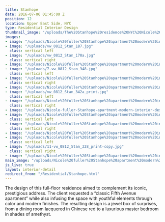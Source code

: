 ```yaml
---
title: Stanhope
date: 2016-07-06 01:45:00 Z
position: 12
location: Upper East Side, NYC
type: Residential Interior Design
thumbnail_image: "/uploads/The%20Stanhope%20residence%20NYC%20Nicole%20Fuller%20Interiors.jpg"
images:
- image: "/uploads/Nicole%20fuller%20Stanhope%20apartment%20modern%20interior%20design%20new%20york%20chinese%20red%20dining%20room.jpg"
- image: "/uploads/vw_0812_Stan_187.jpg"
  class: vertical left
- image: "/uploads/vw_0812_Stan_170a.jpg"
  class: vertical right
- image: "/uploads/Nicole%20fuller%20Stanhope%20apartment%20modern%20interior%20design%20new%20york%20mirror%20cluster%20wall.jpg"
- image: "/uploads/7-vw_0812_Stan_348.jpg"
  class: vertical left
- image: "/uploads/Nicole%20fuller%20Stanhope%20apartment%20modern%20interior%20design%20new%20york%20breakfast%20nook-87bca6.jpg"
  class: vertical right
- image: "/uploads/Nicole%20fuller%20Stanhope%20apartment%20modern%20interior%20design%20new%20york%20chinese%20red%20laquer%20dining%20room%20gold.jpg"
- image: "/uploads/vw_0812_Stan_342a_print.jpg"
  class: vertical left
- image: "/uploads/Nicole%20fuller%20Stanhope%20apartment%20modern%20interior%20design%20new%20york%20equestrian%20bathroom.jpg"
  class: vertical right
- image: "/uploads/Nicole-fuller-Stanhope-apartment-modern-interior-design-new-york-mushroom-sofa.jpg"
- image: "/uploads/Nicole%20fuller%20Stanhope%20apartment%20modern%20interior%20design%20new%20york%20library.jpg"
  class: vertical left
- image: "/uploads/Nicole%20fuller%20Stanhope%20apartment%20modern%20interior%20design%20new%20york%20pink%20living%20room.jpg"
  class: vertical right
- image: "/uploads/Nicole%20fuller%20Stanhope%20apartment%20modern%20interior%20design%20new%20york%20grey%20office.jpg"
- image: "/uploads/Nicole%20fuller%20Stanhope%20apartment%20modern%20interior%20design%20new%20york%20bone%20inslay%20chest%20drawers.jpg"
  class: vertical left
- image: "/uploads/11-vw_0812_Stan_328_print-copy.jpg"
  class: vertical right
- image: "/uploads/Nicole%20fuller%20Stanhope%20apartment%20modern%20interior%20design%20new%20york%20living%20room%20sea%20foam%20green.jpg"
main_image: "/uploads/Nicole%20fuller%20Stanhope%20apartment%20modern%20interior%20design%20new%20york%20cream%20yellow%20living%20room.jpg"
is_live: true
layout: interior-detail
redirect_from: "/Residential/Stanhope.html"
---
```


The design of this full-floor residence aimed to complement its iconic, prestigious address. The client requested a “classic Fifth Avenue apartment” while also infusing the space with youthful elements through color and modern finishes. The resulting design is a jewel box of surprises, from a dining room lacquered in Chinese red to a luxurious master bedroom in shades of amethyst.
